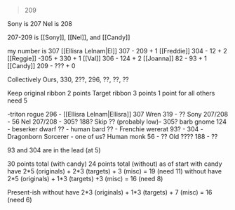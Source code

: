 >209

Sony is 207
Nel is 208

207-209 is [[Sony]], [[Nel]], and [[Candy]]

my number is 307
[[Ellisra Lelnam|El]] 307 - 209 + 1
[[Freddie]] 304 - 12 + 2
[[Reggie]] -305 + 330 + 1
[[Val]] 306 - 124 + 2
[[Joanna]] 82 - 93 + 1
[[Candy]] 209 - ??? + 0

Collectively Ours, 330, 2??, 296, ??, ??, ??

Keep original ribbon 2 points
Target ribbon 3 points
1 point for all others
need 5

-triton rogue 296 - [[Ellisra Lelnam|Ellisra]] 307
Wren 319 - ??
Sony 207/208 - 56
Nel 207/208 - 305? 188?
Skip ?? (probably low)- 305?
barb gnome 124 - 
beserker dwarf ?? - 
human bard ?? - 
Frenchie wererat 93? - 304
-Dragonborn Sorcerer - one of us?
Human monk 56 - ??
Old ???? 188 - ??

93 and 304 are in the lead (at 5)

30 points total (with candy)
24 points total (without)
as of start
with candy have 2\*5 (originals) + 2\*3 (targets) + 3 (misc) = 19 (need 11)
without have 2\*5 (originals) + 1\*3 (targets) +3 (misc) = 16 (need 8)

Present-ish
without have 2\*3 (originals) + 1\*3 (targets) + 7 (misc) = 16 (need 6)